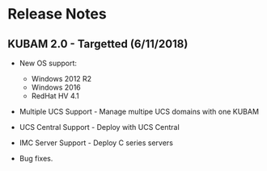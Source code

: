 # Release Notes

## KUBAM 2.0 - Targetted (6/11/2018)

* New OS support: 
	* Windows 2012 R2
	* Windows 2016
	* RedHat HV 4.1

* Multiple UCS Support - Manage multipe UCS domains with one KUBAM
* UCS Central Support - Deploy with UCS Central
* IMC Server Support - Deploy C series servers
* Bug fixes.